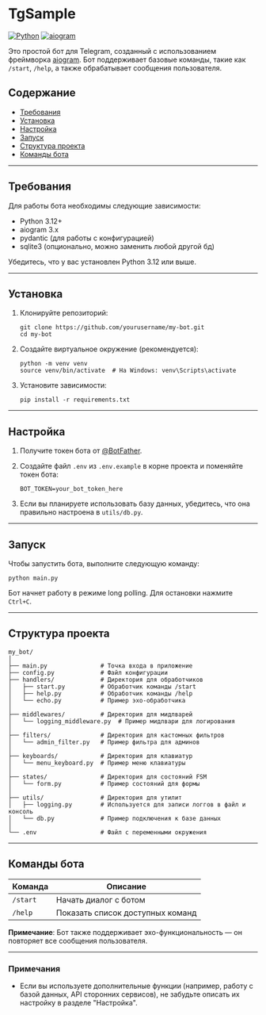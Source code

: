 # TgSample

[![Python](https://img.shields.io/badge/Python-3.12+-blue.svg)](https://www.python.org/)
[![aiogram](https://img.shields.io/badge/aiogram-3.x-green.svg)](https://docs.aiogram.dev/)

Это простой бот для Telegram, созданный с использованием фреймворка [aiogram](https://github.com/aiogram/aiogram). Бот поддерживает базовые команды, такие как `/start`, `/help`, а также обрабатывает сообщения пользователя.

## Содержание
- [Требования](#требования)
- [Установка](#установка)
- [Настройка](#настройка)
- [Запуск](#запуск)
- [Структура проекта](#структура-проекта)
- [Команды бота](#команды-бота)

---

## Требования

Для работы бота необходимы следующие зависимости:
- Python 3.12+
- aiogram 3.x
- pydantic (для работы с конфигурацией)
- sqlite3 (опционально, можно заменить любой другой бд)

Убедитесь, что у вас установлен Python 3.12 или выше.

---

## Установка

1. Клонируйте репозиторий:
   ```
   git clone https://github.com/yourusername/my-bot.git
   cd my-bot
   ```

2. Создайте виртуальное окружение (рекомендуется):
   ```
   python -m venv venv
   source venv/bin/activate  # На Windows: venv\Scripts\activate
   ```

3. Установите зависимости:
   ```
   pip install -r requirements.txt
   ```

---

## Настройка

1. Получите токен бота от [@BotFather](https://t.me/BotFather).

2. Создайте файл `.env` из `.env.example` в корне проекта и поменяйте токен бота:
   ```
   BOT_TOKEN=your_bot_token_here
   ```

3. Если вы планируете использовать базу данных, убедитесь, что она правильно настроена в `utils/db.py`.

---

## Запуск

Чтобы запустить бота, выполните следующую команду:
```
python main.py
```

Бот начнет работу в режиме long polling. Для остановки нажмите `Ctrl+C`.

---

## Структура проекта

```
my_bot/
│
├── main.py               # Точка входа в приложение
├── config.py             # Файл конфигурации
├── handlers/             # Директория для обработчиков
│   ├── start.py          # Обработчик команды /start
│   ├── help.py           # Обработчик команды /help
│   └── echo.py           # Пример эхо-обработчика
│
├── middlewares/          # Директория для мидлварей
│   └── logging_middleware.py  # Пример мидлвари для логирования
│
├── filters/              # Директория для кастомных фильтров
│   └── admin_filter.py   # Пример фильтра для админов
│
├── keyboards/            # Директория для клавиатур
│   └── menu_keyboard.py  # Пример меню клавиатуры
│
├── states/               # Директория для состояний FSM
│   └── form.py           # Пример состояний для формы
│
├── utils/                # Директория для утилит
│   ├── logging.py        # Используется для записи логгов в файл и консоль
│   └── db.py             # Пример подключения к базе данных
│
└── .env                  # Файл с переменными окружения
```

---

## Команды бота

| Команда     | Описание                          |
|-------------|-----------------------------------|
| `/start`    | Начать диалог с ботом             |
| `/help`     | Показать список доступных команд  |

**Примечание**: Бот также поддерживает эхо-функциональность — он повторяет все сообщения пользователя.

---

### Примечания

- Если вы используете дополнительные функции (например, работу с базой данных, API сторонних сервисов), не забудьте описать их настройку в разделе "Настройка".
